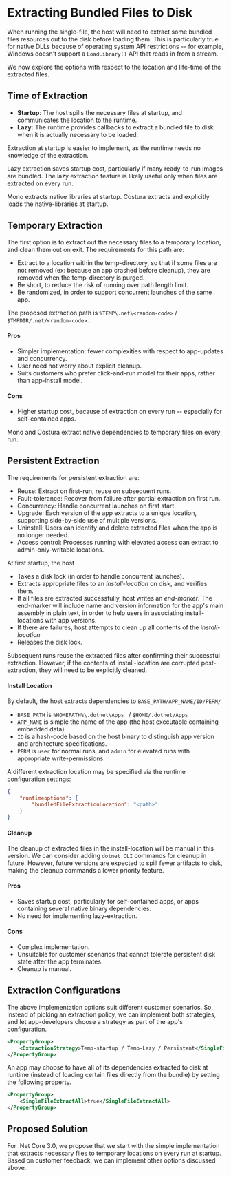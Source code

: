 # Extracting Bundled Files to Disk

When running the single-file, the host will need to extract some bundled files resources out to the disk before loading them. This is particularly true for native DLLs because of operating system API restrictions -- for example, Windows doesn't support a `LoadLibrary()` API that reads in from a stream. 

We now explore the options with respect to the location and life-time of the extracted files.

## Time of Extraction

* **Startup**: The host spills the necessary files at startup, and communicates the location to the runtime.
* **Lazy:** The runtime provides callbacks to extract a bundled file to disk when it is actually necessary to be loaded. 

Extraction at startup is easier to implement, as the runtime needs no knowledge of the extraction. 

Lazy extraction saves startup cost, particularly if many ready-to-run images are bundled. The lazy extraction feature is likely useful only when files are extracted on every run.

Mono extracts native libraries at startup. Costura extracts and explicitly loads the native-libraries at startup.

## Temporary Extraction

The first option is to extract out the necessary files to a temporary location, and clean them out on exit. The requirements for this path are:

* Extract to a location within the temp-directory, so that if some files are not removed (ex: because an app crashed before cleanup), they are removed when the temp-directory is purged.
* Be short, to reduce the risk of running over path length limit.
* Be randomized, in order to support concurrent launches of the same app.

The proposed extraction path is `%TEMP\.net\<random-code>` / `$TMPDIR/.net/<random-code>` . 

#### Pros

* Simpler implementation: fewer complexities with respect to app-updates and concurrency.
* User need not worry about explicit cleanup.
* Suits customers who prefer click-and-run model for their apps, rather than app-install model. 

#### Cons

* Higher startup cost, because of extraction on every run -- especially for self-contained apps.

Mono and Costura extract native dependencies to temporary files on every run.

## Persistent Extraction

The requirements for persistent extraction are:

* Reuse: Extract on first-run, reuse on subsequent runs.
* Fault-tolerance: Recover from failure after partial extraction on first run.
* Concurrency: Handle concurrent launches on first start.
* Upgrade: Each version of the app extracts to a unique location, supporting side-by-side use of multiple versions.
* Uninstall: Users can identify and delete extracted files when the app is no longer needed.
* Access control: Processes running with elevated access can extract to admin-only-writable locations.

At first startup, the host 

* Takes a disk lock (in order to handle concurrent launches).
* Extracts appropriate files to an *install-location* on disk, and verifies them.
* If all files are extracted successfully, host writes an *end-marker*. The end-marker will include name and version information for the app's main assembly in plain text, in order to help users in associating install-locations with app versions.
* If there are failures, host attempts to clean up all contents of the *install-location*
* Releases the disk lock. 

Subsequent runs reuse the extracted files after confirming their successful extraction. However, if the contents of install-location are corrupted post-extraction, they will need to be explicitly cleaned.

#### Install Location

By default, the host extracts dependencies to `BASE_PATH/APP_NAME/ID/PERM/`

- `BASE_PATH` is  `%HOMEPATH%\.dotnet\Apps ` /  `$HOME/.dotnet/Apps`
- `APP_NAME` is simple the name of the app (the host executable containing embedded data).
- `ID` is a hash-code based on the host binary to distinguish app version and architecture specifications.
- `PERM` is `user` for normal runs, and `admin` for elevated runs with appropriate write-permissions.

A different extraction location may be specified via the runtime configuration settings:

```json
{
    "runtimeoptions": {
        "bundledFileExtractionLocation": "<path>"
    }
}
```

#### Cleanup

The cleanup of extracted files in the install-location will be manual in this version. We can consider adding `dotnet CLI` commands for cleanup in future. However, future versions are expected to spill fewer artifacts to disk, making the cleanup commands a lower priority feature.

#### Pros

- Saves startup cost, particularly for self-contained apps, or apps containing several native binary dependencies.
- No need for implementing lazy-extraction.

#### Cons

- Complex implementation.
- Unsuitable for customer scenarios that cannot tolerate persistent disk state after the app terminates.
- Cleanup is manual.

## Extraction Configurations

The above implementation options suit different customer scenarios. So, instead of picking an extraction policy, we can implement both strategies, and let app-developers choose a strategy as part of the app's configuration.

```xml
<PropertyGroup>
    <ExtractionStrategy>Temp-startup / Temp-Lazy / Persistent</SingleFileExtractAll>
</PropertyGroup>
```

An app may choose to have all of its dependencies extracted to disk at runtime (instead of loading certain files directly from the bundle) by setting the following property.

```xml
<PropertyGroup>
    <SingleFileExtractAll>true</SingleFileExtractAll>
</PropertyGroup>
```

## Proposed Solution

For .Net Core 3.0, we propose that we start with the simple implementation that extracts necessary files to temporary locations on every run at startup. Based on customer feedback, we can implement other options discussed above.